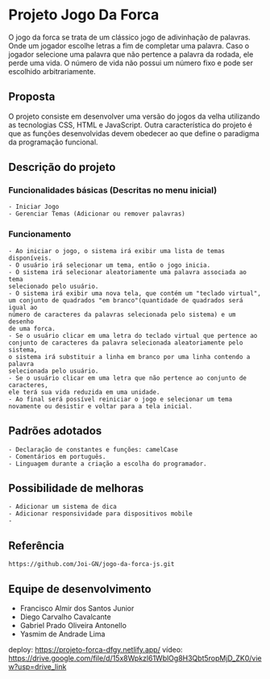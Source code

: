 # Projeto Jogo Da Forca
O jogo da forca se trata de um clássico jogo de adivinhação de palavras. Onde um jogador escolhe letras a fim de completar uma palavra. Caso o jogador selecione uma palavra que não pertence a palavra da rodada, ele perde uma vida. O número de vida não possui um número fixo e pode ser escolhido arbitrariamente.
## Proposta
O projeto consiste em desenvolver uma versão do jogos da velha utilizando as tecnologias CSS, HTML e JavaScript.
Outra característica do projeto é que as funções desenvolvidas devem obedecer ao que define o paradigma da programação funcional.

## Descrição do projeto
### Funcionalidades básicas (Descritas no menu inicial)
    - Iniciar Jogo
    - Gerenciar Temas (Adicionar ou remover palavras)

### Funcionamento
    - Ao iniciar o jogo, o sistema irá exibir uma lista de temas disponíveis.
    - O usuário irá selecionar um tema, então o jogo inicia.
    - O sistema irá selecionar aleatoriamente uma palavra associada ao tema 
    selecionado pelo usuário.
    - O sistema irá exibir uma nova tela, que contém um "teclado virtual", 
    um conjunto de quadrados "em branco"(quantidade de quadrados será igual ao 
    número de caracteres da palavras selecionada pelo sistema) e um desenho 
    de uma forca.
    - Se o usuário clicar em uma letra do teclado virtual que pertence ao 
    conjunto de caracteres da palavra selecionada aleatoriamente pelo sistema, 
    o sistema irá substituir a linha em branco por uma linha contendo a palavra 
    selecionada pelo usuário.
    - Se o usuário clicar em uma letra que não pertence ao conjunto de caracteres, 
    ele terá sua vida reduzida em uma unidade.
    - Ao final será possível reiniciar o jogo e selecionar um tema novamente ou desistir e voltar para a tela inicial.

## Padrões adotados
    - Declaração de constantes e funções: camelCase
    - Comentários em português.
    - Linguagem durante a criação a escolha do programador.

## Possibilidade de melhoras
    - Adicionar um sistema de dica
    - Adicionar responsividade para dispositivos mobile
    -
## Referência
    https://github.com/Joi-GN/jogo-da-forca-js.git
    
## Equipe de desenvolvimento
- Francisco Almir dos Santos Junior
- Diego Carvalho Cavalcante
- Gabriel Prado Oliveira Antonello
- Yasmim de Andrade Lima

deploy: https://projeto-forca-dfgy.netlify.app/
vídeo: https://drive.google.com/file/d/15x8Wpkzl61WblOg8H3Qbt5ropMjD_ZK0/view?usp=drive_link
